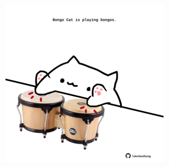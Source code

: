 <!-- built at 16/07/2024, 12:00:53 UTC -->
<p align="center">
  <img width="500" height="500" src="./ReadmeImage.svg">
</p>
